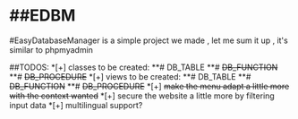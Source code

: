 ##EDBM
====

#EasyDatabaseManager is a simple project we made , let me sum it up , it's similar to phpmyadmin

##TODOS:
	*[+] classes to be created:
		**# DB_TABLE
		**# ~~DB_FUNCTION~~
		**# ~~DB_PROCEDURE~~
	*[+] views to be created:
		**# DB_TABLE
		**# ~~DB_FUNCTION~~
		**# ~~DB_PROCEDURE~~
	*[+] ~~make the menu adapt a little more with the context wanted~~
	*[+] secure the website a little more by filtering input data
	*[+] multilingual support?
